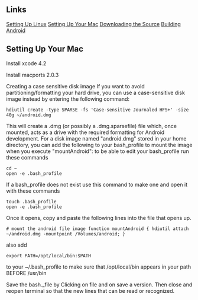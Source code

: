 
Links
---------------

[Setting Up Linux](https://github.com/codenamedroid/readme-test/blob/master/Setting-Up-Linux.mkdn)
[Setting Up Your Mac](https://github.com/codenamedroid/readme-test/blob/master/Setting-Up-Mac.mkdn)
[Downloading the Source](https://github.com/codenamedroid/readme-test/blob/master/Downloading.mkdn)
[Building Android](https://github.com/codenamedroid/readme-test/blob/master/Building.mkdn)


Setting Up Your Mac
---------------

Install xcode 4.2

Install macports 2.0.3

Creating a case sensitive disk image
If you want to avoid partitioning/formatting your hard drive, you can use a case-sensitive disk image instead by entering the following command:

    hdiutil create -type SPARSE -fs 'Case-sensitive Journaled HFS+' -size 40g ~/android.dmg
    
    
This will create a .dmg (or possibly a .dmg.sparsefile) file which, once mounted, acts as a drive with the required formatting for Android development. For a disk image named "android.dmg" stored in your home directory, you can add the following to your  bash_profile to mount the image when you execute "mountAndroid": to be able to edit your bash_profile run these commands


    cd ~
    open -e .bash_profile
    
    
If a bash_profile does not exist use this command to make one and open it with these commands


    touch .bash_profile
    open -e .bash_profile
    
    
Once it opens, copy and paste the following lines into the file that opens up.


    # mount the android file image function mountAndroid { hdiutil attach ~/android.dmg -mountpoint /Volumes/android; }


also add


    export PATH=/opt/local/bin:$PATH
    
    
to your ~/.bash_profile to make sure that /opt/local/bin appears in your path BEFORE /usr/bin


Save the bash._file by Clicking on file and on save a version.  Then close and reopen terminal so that the new lines that can be read or recognized. 




    
    
    
    
    
    
    
    
    
    
    
    
    
    
    
    
    
    
    
    
    
    
    
    